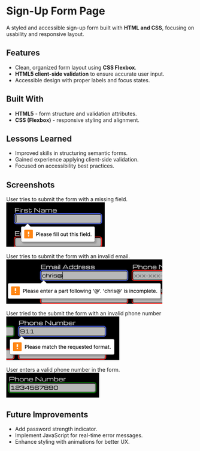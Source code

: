 # Sign-Up Form Page
A styled and accessible sign-up form built with **HTML and CSS**, focusing on 
usability and responsive layout.

## Features
- Clean, organized form layout using **CSS Flexbox**.
- **HTML5 client-side validation** to ensure accurate user input.
- Accessible design with proper labels and focus states.

## Built With
- **HTML5** - form structure and validation attributes.
- **CSS (Flexbox)** - responsive styling and alignment.

## Lessons Learned
- Improved skills in structuring semantic forms.
- Gained experience applying client-side validation.
- Focused on accessibility best practices.

## Screenshots
User tries to submit the form with a missing field.
![alt text](/screenshots/image.png)

User tries to submit the form with an invalid email.
![alt text](/screenshots/image-1.png)

User tried to the submit the form with an invalid phone number
![alt text](/screenshots/image-2.png)

User enters a valid phone number in the form.
![alt text](/screenshots/image-3.png)

## Future Improvements
- Add password strength indicator.
- Implement JavaScript for real-time error messages.
- Enhance styling with animations for better UX.